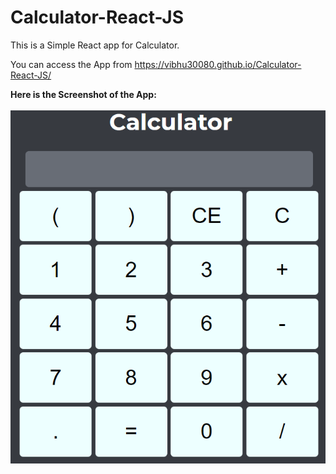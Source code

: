 # Calculator-React-JS
This is a Simple React app for Calculator.

You can access the App from https://vibhu30080.github.io/Calculator-React-JS/


__Here is the Screenshot of the App:__<br/><br/>
![The App...](https://github.com/vibhu30080/Calculator-React-JS/blob/gh-pages/Screenshot.PNG)
